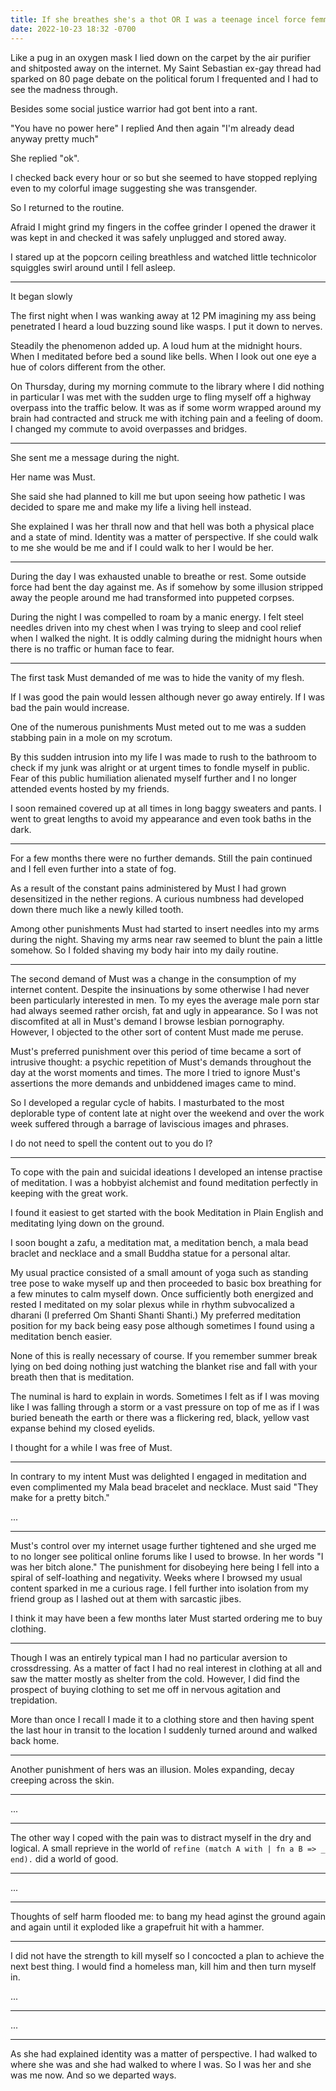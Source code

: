 ```yaml
---
title: If she breathes she's a thot OR I was a teenage incel force femmed by a vampire
date: 2022-10-23 18:32 -0700
---
```


Like a pug in an oxygen mask I lied down on the carpet by the air
purifier and shitposted away on the internet. My Saint Sebastian
ex-gay thread had sparked on 80 page debate on the political forum I
frequented and I had to see the madness through.

Besides some social justice warrior had got bent into a rant.

"You have no power here" I replied And then again "I'm already dead
anyway pretty much"

She replied "ok".

I checked back every hour or so but she seemed to have stopped
replying even to my colorful image suggesting she was transgender.

So I returned to the routine.

Afraid I might grind my fingers in the coffee grinder I opened the
drawer it was kept in and checked it was safely unplugged and stored
away.

I stared up at the popcorn ceiling breathless and watched little
technicolor squiggles swirl around until I fell asleep.

***

It began slowly

The first night when I was wanking away at 12 PM imagining my ass
being penetrated I heard a loud buzzing sound like wasps. I put it
down to nerves.

Steadily the phenomenon added up. A loud hum at the midnight
hours. When I meditated before bed a sound like bells. When I look out
one eye a hue of colors different from the other.

On Thursday, during my morning commute to the library where I did
nothing in particular I was met with the sudden urge to fling myself
off a highway overpass into the traffic below. It was as if some worm
wrapped around my brain had contracted and struck me with itching pain
and a feeling of doom. I changed my commute to avoid overpasses and
bridges.

***

She sent me a message during the night.

Her name was Must.

She said she had planned to kill me but upon seeing how pathetic I was
decided to spare me and make my life a living hell instead.

She explained I was her thrall now and that hell was both a physical
place and a state of mind. Identity was a matter of perspective. If
she could walk to me she would be me and if I could walk to her I
would be her.

***

During the day I was exhausted unable to breathe or rest. Some outside
force had bent the day against me. As if somehow by some illusion
stripped away the people around me had transformed into puppeted
corpses.

During the night I was compelled to roam by a manic energy. I felt
steel needles driven into my chest when I was trying to sleep and cool
relief when I walked the night. It is oddly calming during the
midnight hours when there is no traffic or human face to fear.

***

The first task Must demanded of me was to hide the vanity of my flesh.

If I was good the pain would lessen although never go away
entirely. If I was bad the pain would increase.

One of the numerous punishments Must meted out to me was a sudden
stabbing pain in a mole on my scrotum.

By this sudden intrusion into my life I was made to rush to the
bathroom to check if my junk was alright or at urgent times to fondle
myself in public. Fear of this public humiliation alienated myself
further and I no longer attended events hosted by my friends.

I soon remained covered up at all times in long baggy sweaters and
pants. I went to great lengths to avoid my appearance and even took
baths in the dark.

***

For a few months there were no further demands. Still the pain
continued and I fell even further into a state of fog.

As a result of the constant pains administered by Must I had grown
desensitized in the nether regions. A curious numbness had developed
down there much like a newly killed tooth.

Among other punishments Must had started to insert needles into my
arms during the night. Shaving my arms near raw seemed to blunt the
pain a little somehow.  So I folded shaving my body hair into my daily
routine.

***

The second demand of Must was a change in the consumption of my
internet content.  Despite the insinuations by some otherwise I had
never been particularly interested in men.  To my eyes the average
male porn star had always seemed rather orcish, fat and ugly in
appearance.  So I was not discomfited at all in Must's demand I browse
lesbian pornography.  However, I objected to the other sort of content
Must made me peruse.

Must's preferred punishment over this period of time became a sort of
intrusive thought: a psychic repetition of Must's demands throughout
the day at the worst moments and times. The more I tried to ignore
Must's assertions the more demands and unbiddened images came to mind.

So I developed a regular cycle of habits. I masturbated to the most
deplorable type of content late at night over the weekend and over the
work week suffered through a barrage of laviscious images and phrases.

I do not need to spell the content out to you do I?

***

To cope with the pain and suicidal ideations I developed an intense
practise of meditation.  I was a hobbyist alchemist and found
meditation perfectly in keeping with the great work.

I found it easiest to get started with the book Meditation in Plain
English and meditating lying down on the ground. 

I soon bought a zafu, a meditation mat, a meditation bench, a mala
bead braclet and necklace and a small Buddha statue for a personal
altar.

My usual practice consisted of a small amount of yoga such as standing
tree pose to wake myself up and then proceeded to basic box breathing
for a few minutes to calm myself down. Once sufficiently both
energized and rested I meditated on my solar plexus while in rhythm
subvocalized a dharani (I preferred Om Shanti Shanti Shanti.)  My
preferred meditation position for my back being easy pose although
sometimes I found using a meditation bench easier.

None of this is really necessary of course. If you remember summer
break lying on bed doing nothing just watching the blanket rise and
fall with your breath then that is meditation.

The numinal is hard to explain in words.  Sometimes I felt as if I was
moving like I was falling through a storm or a vast pressure on top of
me as if I was buried beneath the earth or there was a flickering red,
black, yellow vast expanse behind my closed eyelids.

I thought for a while I was free of Must.

***

In contrary to my intent Must was delighted I engaged in meditation
and even complimented my Mala bead bracelet and necklace.  Must said
"They make for a pretty bitch."

...


***

Must's control over my internet usage further tightened and she urged
me to no longer see political online forums like I used to browse.  In
her words "I was her bitch alone."  The punishment for disobeying here
being I fell into a spiral of self-loathing and negativity. Weeks
where I browsed my usual content sparked in me a curious rage.  I fell
further into isolation from my friend group as I lashed out at them
with sarcastic jibes.

I think it may have been a few months later Must started ordering me
to buy clothing.

***

Though I was an entirely typical man I had no particular aversion to
crossdressing. As a matter of fact I had no real interest in clothing
at all and saw the matter mostly as shelter from the cold.  However, I
did find the prospect of buying clothing to set me off in nervous
agitation and trepidation.

More than once I recall I made it to a clothing store and then having
spent the last hour in transit to the location I suddenly turned
around and walked back home.

***

Another punishment of hers was an illusion. Moles expanding, decay
creeping across the skin.

***

...

***

The other way I coped with the pain was to distract myself in the dry
and logical. A small reprieve in the world of
`refine (match A with | fn a B => _ end).` did a world of good.

***

...

***

Thoughts of self harm flooded me: to bang my head aginst the ground
again and again until it exploded like a grapefruit hit with a hammer.

***

I did not have the strength to kill myself so I concocted a plan to
achieve the next best thing.  I would find a homeless man, kill him
and then turn myself in.

...

***

...

***

As she had explained identity was a matter of perspective. I had
walked to where she was and she had walked to where I was. So I was
her and she was me now. And so we departed ways.
